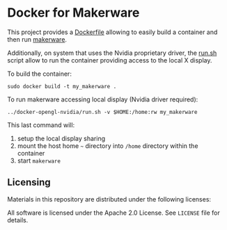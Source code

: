 Docker for Makerware
====================

This project provides a [Dockerfile](https://docs.docker.com/reference/builder/) allowing to easily build a container and then run [makerware](https://www.makerbot.com/desktop).

Additionally, on system that uses the Nvidia proprietary driver, the [run.sh](https://github.com/thewtex/docker-opengl-nvidia/blob/master/run.sh) script allow to run the container providing access to the local X display.



To build the container:

```
sudo docker build -t my_makerware .
```


To run makerware accessing local display (Nvidia driver required):

```
../docker-opengl-nvidia/run.sh -v $HOME:/home:rw my_makerware
```

This last command will:

1. setup the local display sharing
2. mount the host home `~` directory into `/home` directory within the container
3. start `makerware`

Licensing
---------

Materials in this repository are distributed under the following licenses:

  All software is licensed under the Apache 2.0 License.
  See `LICENSE` file for details.
